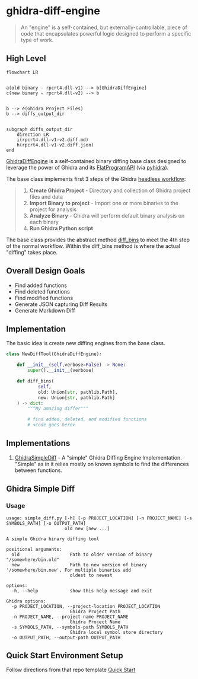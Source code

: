 # ghidra-diff-engine

> An "engine" is a self-contained, but externally-controllable, piece of code that encapsulates powerful logic designed to perform a specific type of work.

## High Level

```mermaid
flowchart LR


a(old binary - rpcrt4.dll-v1) --> b[GhidraDiffEngine]
c(new binary - rpcrt4.dll-v2) --> b


b --> e(Ghidra Project Files)
b --> diffs_output_dir


subgraph diffs_output_dir
    direction LR
    i(rpcrt4.dll-v1-v2.diff.md)
    h(rpcrt4.dll-v1-v2.diff.json)    
end

```

[GhidraDiffEngine](ghidra_diff_engine.py) is a self-contained binary diffing base class designed to leverage the power of Ghidra and its [FlatProgramAPI](https://ghidra.re/ghidra_docs/api/ghidra/program/flatapi/FlatProgramAPI.html) (via [pyhidra]()).


The base class implements first 3 steps of the Ghidra [headless workflow](https://github.com/clearbluejar/ghidra-python-vscode-devcontainer-skeleton#steps):
>1. **Create Ghidra Project** - Directory and collection of Ghidra project files and data
>2. **Import Binary to project** - Import one or more binaries to the project for analysis
>3. **Analyze Binary** - Ghidra will perform default binary analysis on each binary
>4. **Run Ghidra Python script**

The base class provides the abstract method [diff_bins](ghidra_diff_engine.py) to meet the 4th step of the normal workflow. Within the diff_bins method is where the actual "diffing" takes place. 

## Overall Design Goals

- Find added functions
- Find deleted functions
- Find modified functions
- Generate JSON capturing Diff Results
- Generate Markdown Diff

## Implementation 

The basic idea is create new diffing engines from the base class. 

```python
class NewDiffTool(GhidraDiffEngine):

    def __init__(self,verbose=False) -> None:
        super().__init__(verbose)

    def diff_bins(
            self,            
            old: Union[str, pathlib.Path],
            new: Union[str, pathlib.Path]
    ) -> dict:
        """My amazing differ"""

        # find added, deleted, and modified functions
        # <code goes here>
```







## Implementations

1. [GhidraSimpleDiff](simple_diff.py) - A "simple" Ghidra Diffing Engine Implementation. "Simple" as in it relies mostly on known symbols to find the differences between functions. 


## Ghidra Simple Diff


### Usage

```console
usage: simple_diff.py [-h] [-p PROJECT_LOCATION] [-n PROJECT_NAME] [-s SYMBOLS_PATH] [-o OUTPUT_PATH]
                      old new [new ...]

A simple Ghidra binary diffing tool

positional arguments:
  old                   Path to older version of binary "/somewhere/bin.old"
  new                   Path to new version of binary '/somewhere/bin.new'. For multiple binaries add
                        oldest to newest

options:
  -h, --help            show this help message and exit

Ghidra options:
  -p PROJECT_LOCATION, --project-location PROJECT_LOCATION
                        Ghidra Project Path
  -n PROJECT_NAME, --project-name PROJECT_NAME
                        Ghidra Project Name
  -s SYMBOLS_PATH, --symbols-path SYMBOLS_PATH
                        Ghidra local symbol store directory
  -o OUTPUT_PATH, --output-path OUTPUT_PATH
```

## Quick Start Environment Setup

Follow directions from that repo template [Quick Start](https://github.com/clearbluejar/ghidra-python-vscode-devcontainer-skeleton#quick-start-setup---dev-container--best-option)


